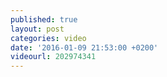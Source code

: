 ```yaml
---
published: true
layout: post
categories: video
date: '2016-01-09 21:53:00 +0200'
videourl: 202974341
---
```

